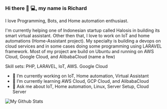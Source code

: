 ### Hi there 👋 💻, my name is Richard
I love Programming, Bots, and Home automation enthusiast.

I'm currently helping one of Indonesian startup called Halosis in building its smart virtual assistant. Other then that, I love to work on IoT and home automations (Home-Assistant project). My specialty is building a devops on cloud services and in some cases doing some programming using LARAVEL framework. Most of my project are build on Ubuntu and running on AWS Cloud, Google Cloud, and AlibabaCloud  (name a few)

Skill sets: PHP, LARAVEL, IoT, AWS. Google Cloud


<!--
**ranrinc/ranrinc** is a ✨ _special_ ✨ repository because its `README.md` (this file) appears on your GitHub profile.

Here are some ideas to get you started:

- 🔭 I’m currently working on ...
- 🌱 I’m currently learning ...
- 👯 I’m looking to collaborate on ...
- 🤔 I’m looking for help with ...
- 💬 Ask me about ...
- 📫 How to reach me: ...
- 😄 Pronouns: ...
- ⚡ Fun fact: ...
-->

 - 🔭 I’m currently working on IoT, Home automation, Virtual Assistant
 - 🌱 I’m currently learning AWS Cloud, GCP Cloud, and AlibabaCloud 
 - 💬 Ask me about IoT, Home automation, Linux, Server Setup, Cloud Server

![My Github Stats](https://github-readme-stats.vercel.app/api?username=ranrinc&show_icons=true)

